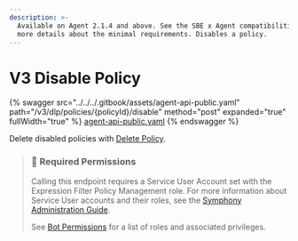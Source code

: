 ```yaml
---
description: >-
  Available on Agent 2.1.4 and above. See the SBE x Agent compatibilities for
  more details about the minimal requirements. Disables a policy.
---
```


# V3 Disable Policy

{% swagger src="../../../.gitbook/assets/agent-api-public.yaml" path="/v3/dlp/policies/{policyId}/disable" method="post" expanded="true" fullWidth="true" %}
[agent-api-public.yaml](../../../.gitbook/assets/agent-api-public.yaml)
{% endswagger %}

Delete disabled policies with [Delete Policy](doc:delete-policy).

> ### 🚧 Required Permissions
>
> Calling this endpoint requires a Service User Account set with the Expression Filter Policy Management role. For more information about Service User accounts and their roles, see the [Symphony Administration Guide](https://symphony.direct/).
>
> See [Bot Permissions](https://docs.developers.symphony.com/building-bots-on-symphony/configuration/bot-permissions) for a list of roles and associated privileges.
